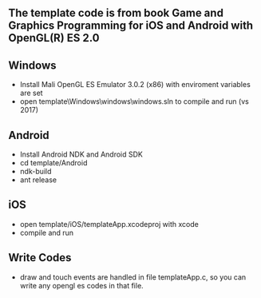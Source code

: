 ## The template code is from book Game and Graphics Programming for iOS and Android with OpenGL(R) ES 2.0

## Windows
* Install Mali OpenGL ES Emulator 3.0.2 (x86) with enviroment variables are set
* open template\Windows\windows\windows.sln to compile and run (vs 2017)

## Android
* Install Android NDK and Android SDK
* cd template/Android 
* ndk-build
* ant release

## iOS
* open template/iOS/templateApp.xcodeproj with xcode
* compile and run

## Write Codes
* draw and touch events are handled in file templateApp.c, so you can write any opengl es codes in that file.
